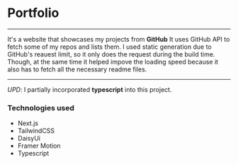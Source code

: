 # Portfolio
***

It's a website that showcases my projects from **GitHub** It uses GitHub API to fetch some of my repos and lists them. 
I used static generation due to GitHub's reauest limit, so it only does the request during the build time.
Though, at the same time it helped impove the loading speed because it also has to fetch all the necessary readme files.
***
_UPD_:
I partially incorporated **typescript** into this project. 



### Technologies used
- Next.js
- TailwindCSS
- DaisyUi
- Framer Motion
- Typescript
